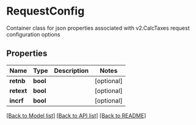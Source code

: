 # RequestConfig

Container class for json properties associated with v2.CalcTaxes request configuration options
## Properties
Name | Type | Description | Notes
------------ | ------------- | ------------- | -------------
**retnb** | **bool** |  | [optional] 
**retext** | **bool** |  | [optional] 
**incrf** | **bool** |  | [optional] 

[[Back to Model list]](../README.md#documentation-for-models) [[Back to API list]](../README.md#documentation-for-api-endpoints) [[Back to README]](../README.md)


